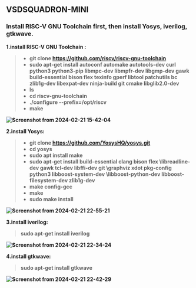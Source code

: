 ## VSDSQUADRON-MINI
###  Install RISC-V GNU Toolchain first, then install Yosys, iverilog, gtkwave.

<b></p>1.install RISC-V GNU Toolchain :</p>

>- git clone https://github.com/riscv/riscv-gnu-toolchain</br>
  >- sudo apt-get install autoconf automake autotools-dev curl python3 python3-pip libmpc-dev libmpfr-dev libgmp-dev gawk build-essential bison flex texinfo gperf libtool
patchutils bc zlib1g-dev libexpat-dev ninja-build git cmake libglib2.0-dev</br>
>- ls
>- cd riscv-gnu-toolchain
  >- ./configure --prefix=/opt/riscv</br>
  >- make</br>
  
![Screenshot from 2024-02-21 15-42-04](https://github.com/HemaPriyaMudium/VSDSquadron-mini/assets/160724714/7b481b5b-dacf-4a36-aa50-de68c174d440)


<b></p>2.install Yosys:</p> 

>- git clone https://github.com/YosysHQ/yosys.git</br>
>- cd yosys</br>
>- sudo apt install make </br>
>- sudo apt-get install build-essential clang bison flex \libreadline-dev gawk tcl-dev libffi-dev git \graphviz xdot pkg-config python3 libboost-system-dev \libboost-python-dev libboost-filesystem-dev zlib1g-dev</br>
>- make config-gcc</br>
>- make</br>
>- sudo make install</br>


![Screenshot from 2024-02-21 22-55-21](https://github.com/HemaPriyaMudium/VSDSquadron-mini/assets/160724714/1188e7bd-f55e-42c9-bb4a-0a6c4e489848)


<b></p>3.install iverilog: </p>
>sudo apt-get install iverilog</br>

![Screenshot from 2024-02-21 22-34-24](https://github.com/HemaPriyaMudium/VSDSquadron-mini/assets/160724714/b53f70ff-227a-4002-92b1-9339148e2626)


<b></p>4.install gtkwave: </p>
>sudo apt-get install gtkwave</br>

![Screenshot from 2024-02-21 22-42-29](https://github.com/HemaPriyaMudium/VSDSquadron-mini/assets/160724714/c23067b7-4da1-4e8f-ac8f-26965f553aad)
